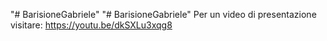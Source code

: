 "# BarisioneGabriele" 
"# BarisioneGabriele" 
Per un video di presentazione visitare: https://youtu.be/dkSXLu3xqg8
